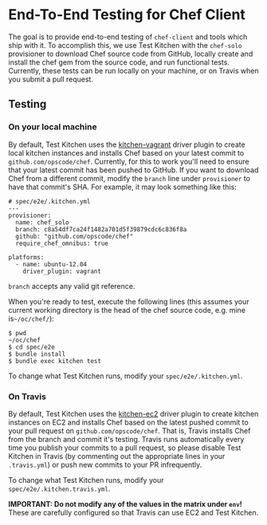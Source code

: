 # End-To-End Testing for Chef Client

The goal is to provide end-to-end testing of `chef-client` and tools which ship
with it. To accomplish this, we use Test Kitchen with the `chef-solo` provisioner
to download Chef source code from GitHub, locally create and install the chef
gem from the source code, and run functional tests. Currently, these tests can
be run locally on your machine, or on Travis when you submit a pull request.

## Testing
### On your local machine
By default, Test Kitchen uses the [kitchen-vagrant](https://github.com/test-kitchen/kitchen-vagrant)
driver plugin to create local kitchen instances and installs Chef based on your
latest commit to `github.com/opscode/chef`. Currently, for this to work you'll
need to ensure that your latest commit has been pushed to GitHub. If you want to
download Chef from a different commit, modify the `branch` line under
`provisioner` to have that commit's SHA. For example, it may look something like this:

```(yaml)
# spec/e2e/.kitchen.yml
---
provisioner:
  name: chef_solo
  branch: c8a54df7ca24f1482a701d5f39879cdc6c836f8a
  github: "github.com/opscode/chef"
  require_chef_omnibus: true

platforms:
  - name: ubuntu-12.04
    driver_plugin: vagrant
```
`branch` accepts any valid git reference.

When you're ready to test, execute the following lines (this assumes your current
working directory is the head of the chef source code, e.g. mine is`~/oc/chef/`):

```
$ pwd
~/oc/chef
$ cd spec/e2e
$ bundle install
$ bundle exec kitchen test
```
To change what Test Kitchen runs, modify your `spec/e2e/.kitchen.yml`.

### On Travis
By default, Test Kitchen uses the [kitchen-ec2](https://github.com/test-kitchen/kitchen-ec2)
driver plugin to create kitchen instances on EC2 and installs Chef based on the
latest pushed commit to your pull request on `github.com/opscode/chef`. That is,
Travis installs Chef from the branch and commit it's testing. Travis runs automatically
every time you publish your commits to a pull request, so please disable Test Kitchen
in Travis (by commenting out the appropriate lines in your `.travis.yml`) or push
new commits to your PR infrequently.

To change what Test Kitchen runs, modify your `spec/e2e/.kitchen.travis.yml`.

**IMPORTANT: Do not modify any of the values in the matrix under `env`!** These are carefully
configured so that Travis can use EC2 and Test Kitchen.
